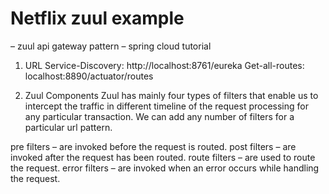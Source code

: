 # Netflix zuul example 
– zuul api gateway pattern 
– spring cloud tutorial

1. URL
Service-Discovery: http://localhost:8761/eureka
Get-all-routes: localhost:8890/actuator/routes

2. Zuul Components
Zuul has mainly four types of filters that enable us to intercept the traffic in different timeline of the request processing for any particular transaction. We can add any number of filters for a particular url pattern.

pre filters – are invoked before the request is routed.
post filters – are invoked after the request has been routed.
route filters – are used to route the request.
error filters – are invoked when an error occurs while handling the request.